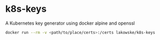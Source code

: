 # k8s-keys

A Kubernetes key generator using docker alpine and openssl

``` bash
docker run --rm -v <path/to/place/certs>:/certs lakowske/k8s-keys
```

